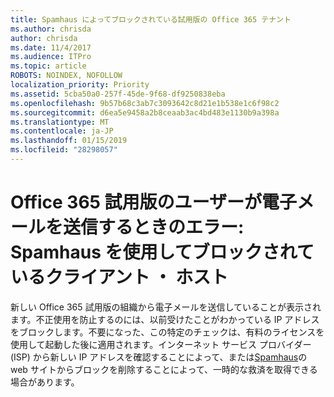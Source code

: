 ```yaml
---
title: Spamhaus によってブロックされている試用版の Office 365 テナント
ms.author: chrisda
author: chrisda
ms.date: 11/4/2017
ms.audience: ITPro
ms.topic: article
ROBOTS: NOINDEX, NOFOLLOW
localization_priority: Priority
ms.assetid: 5cba50a0-257f-45de-9f68-df9250838eba
ms.openlocfilehash: 9b57b68c3ab7c3093642c8d21e1b538e1c6f98c2
ms.sourcegitcommit: d6ea5e9458a2b8ceaab3ac4bd483e1130b9a398a
ms.translationtype: MT
ms.contentlocale: ja-JP
ms.lasthandoff: 01/15/2019
ms.locfileid: "28298057"
---
```

# <a name="error-when-an-office-365-trial-user-sends-email-client-host-blocked-using-spamhaus"></a>Office 365 試用版のユーザーが電子メールを送信するときのエラー: Spamhaus を使用してブロックされているクライアント ・ ホスト

新しい Office 365 試用版の組織から電子メールを送信していることが表示されます。不正使用を防止するのには、以前受けたことがわかっている IP アドレスをブロックします。不要になった、この特定のチェックは、有料のライセンスを使用して起動した後に適用されます。インターネット サービス プロバイダー (ISP) から新しい IP アドレスを確認することによって、または[Spamhaus](https://go.microsoft.com/fwlink/p/?linkid=123245)の web サイトからブロックを削除することによって、一時的な救済を取得できる場合があります。 
  


